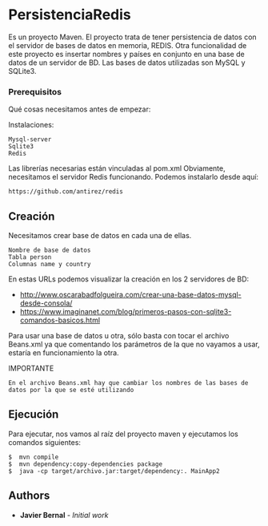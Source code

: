 # PersistenciaRedis
Es un proyecto Maven.
El proyecto trata de tener persistencia de datos con el servidor de bases de datos en memoria, REDIS.
Otra funcionalidad de este proyecto es insertar nombres y países en conjunto en una base de datos de un servidor de BD.
Las bases de datos utilizadas son MySQL y SQLite3.

### Prerequisitos

Qué cosas necesitamos antes de empezar:

Instalaciones:
```
Mysql-server
Sqlite3 
Redis
```
Las librerías necesarias están vinculadas al pom.xml
Obviamente, necesitamos el servidor Redis funcionando.
Podemos instalarlo desde aquí:
```
https://github.com/antirez/redis

```

## Creación
Necesitamos crear base de datos en cada una de ellas.
```
Nombre de base de datos
Tabla person
Columnas name y country
```
En estas URLs podemos visualizar la creación en los 2 servidores de BD:

* http://www.oscarabadfolgueira.com/crear-una-base-datos-mysql-desde-consola/
* https://www.imaginanet.com/blog/primeros-pasos-con-sqlite3-comandos-basicos.html

Para usar una base de datos u otra, sólo basta con tocar el archivo Beans.xml ya que comentando los parámetros de la que no vayamos a usar, estaría en funcionamiento la otra.

IMPORTANTE
````
En el archivo Beans.xml hay que cambiar los nombres de las bases de datos por la que se esté utilizando
````
## Ejecución

Para ejecutar, nos vamos al raíz del proyecto maven y ejecutamos los comandos siguientes:
```
$  mvn compile
$  mvn dependency:copy-dependencies package
$  java -cp target/archivo.jar:target/dependency:. MainApp2
```

## Authors

* **Javier Bernal** - *Initial work* 


